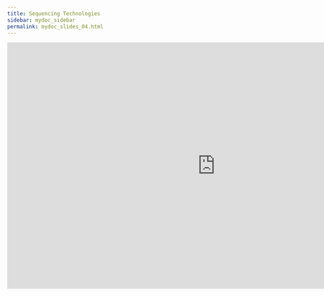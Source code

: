 ```yaml
---
title: Sequencing Technologies
sidebar: mydoc_sidebar
permalink: mydoc_slides_04.html 
---
```


<iframe src="https://docs.google.com/presentation/d/e/2PACX-1vRfyQmUegc1tKJZyS2_i3WGpNsnmCc92U0iluStedPir0jQLbAQR1TiYkT5AiEhEpIH6Au9OmoLbgJk/embed?start=false&loop=false&delayms=60000" frameborder="0" width="960" height="569" allowfullscreen="true" mozallowfullscreen="true" webkitallowfullscreen="true"></iframe>
